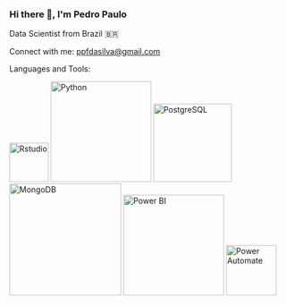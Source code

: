 ### Hi there 👋, I'm Pedro Paulo

Data Scientist from Brazil 🇧🇷

Connect with me: ppfdasilva@gmail.com

Languages and Tools:

[<img alt="Rstudio" width="70px" src="https://upload.wikimedia.org/wikipedia/commons/thumb/1/1b/R_logo.svg/120px-R_logo.svg.png" />](https://www.r-project.org)
[<img alt="Python" width="180px" src="https://upload.wikimedia.org/wikipedia/commons/f/f8/Python_logo_and_wordmark.svg" />](https://www.python.org)
[<img alt="PostgreSQL" width="140px" src="https://digitalis.io/wp-content/uploads/2020/12/PostgreSQL600x340.jpg" />](https://www.postgresql.org)
[<img alt="MongoDB" width="200px" src="https://upload.wikimedia.org/wikipedia/commons/thumb/9/93/MongoDB_Logo.svg/512px-MongoDB_Logo.svg.png" />](https://www.mongodb.com)
[<img alt="Power BI" width="180px" src="https://adhoc-consult.com/wp-content/uploads/2022/10/powerbi_logo-1.png" />](https://powerbi.microsoft.com/pt-br/)
[<img alt="Power Automate" width="90px" src="https://www.deskdirector.com/hubfs/microsoft%20power%20automate.webp" />](https://powerautomate.microsoft.com/pt-br/)






<!--
**ppfdasilva/ppfdasilva** is a ✨ _special_ ✨ repository because its `README.md` (this file) appears on your GitHub profile.

Here are some ideas to get you started:

- 🔭 I’m currently working on ...
- 🌱 I’m currently learning ...
- 👯 I’m looking to collaborate on ...
- 🤔 I’m looking for help with ...
- 💬 Ask me about ...
- 📫 How to reach me: ...
- 😄 Pronouns: ...
- ⚡ Fun fact: ...
-->

